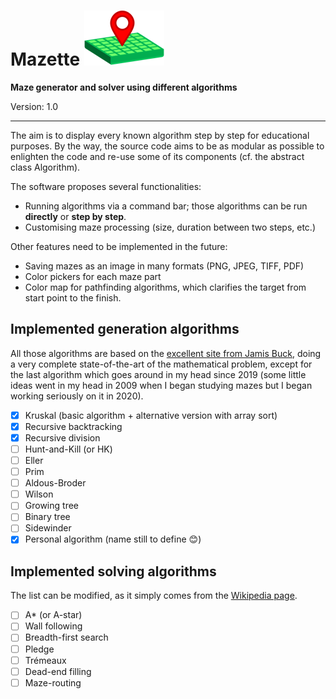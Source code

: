 # Mazette ![Logo for Mazette](src/com/rosty/maze/application/icons/logo_128x128.png)

**Maze generator and solver using different algorithms**

Version: 1.0

------

The aim is to display every known algorithm step by step for educational purposes. By the way, the source code aims to be as modular as possible to enlighten the code and re-use some of its components (cf. the abstract class Algorithm).

The software proposes several functionalities:
 * Running algorithms via a command bar; those algorithms can be run **directly** or **step by step**.
 * Customising maze processing (size, duration between two steps, etc.)
 
Other features need to be implemented in the future:
 * Saving mazes as an image in many formats (PNG, JPEG, TIFF, PDF)
 * Color pickers for each maze part
 * Color map for pathfinding algorithms, which clarifies the target from start point to the finish.

## Implemented generation algorithms

All those algorithms are based on the [excellent site from Jamis Buck](http://weblog.jamisbuck.org/2011/2/7/maze-generation-algorithm-recap), doing a very complete state-of-the-art of the mathematical problem, except for the last algorithm which goes around in my head since 2019 (some little ideas went in my head in 2009 when I began studying mazes but I began working seriously on it in 2020).

- [X] Kruskal (basic algorithm + alternative version with array sort)
- [X] Recursive backtracking
- [X] Recursive division
- [ ] Hunt-and-Kill (or HK)
- [ ] Eller
- [ ] Prim
- [ ] Aldous-Broder
- [ ] Wilson
- [ ] Growing tree
- [ ] Binary tree
- [ ] Sidewinder
- [X] Personal algorithm (name still to define 😊)

## Implemented solving algorithms

The list can be modified, as it simply comes from the [Wikipedia page](https://en.wikipedia.org/wiki/Maze_solving_algorithm).


- [ ] A* (or A-star)
- [ ] Wall following
- [ ] Breadth-first search
- [ ] Pledge
- [ ] Trémeaux
- [ ] Dead-end filling
- [ ] Maze-routing
